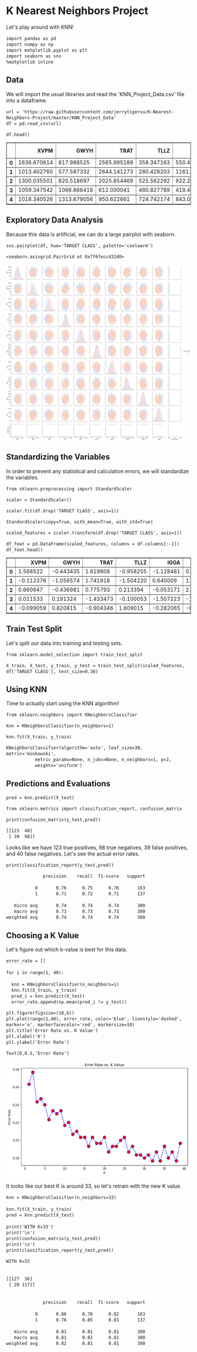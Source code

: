 
# K Nearest Neighbors Project

Let's play around with KNN!


```
import pandas as pd
import numpy as np
import matplotlib.pyplot as plt
import seaborn as sns
%matplotlib inline
```

## Data

We will import the usual libraries and read the 'KNN_Project_Data.csv' file into a dataframe.


```
url = 'https://raw.githubusercontent.com/jerrytigerxu/K-Nearest-Neighbors-Project/master/KNN_Project_Data'
df = pd.read_csv(url)
```


```
df.head()
```




<div>
<style scoped>
    .dataframe tbody tr th:only-of-type {
        vertical-align: middle;
    }

    .dataframe tbody tr th {
        vertical-align: top;
    }

    .dataframe thead th {
        text-align: right;
    }
</style>
<table border="1" class="dataframe">
  <thead>
    <tr style="text-align: right;">
      <th></th>
      <th>XVPM</th>
      <th>GWYH</th>
      <th>TRAT</th>
      <th>TLLZ</th>
      <th>IGGA</th>
      <th>HYKR</th>
      <th>EDFS</th>
      <th>GUUB</th>
      <th>MGJM</th>
      <th>JHZC</th>
      <th>TARGET CLASS</th>
    </tr>
  </thead>
  <tbody>
    <tr>
      <th>0</th>
      <td>1636.670614</td>
      <td>817.988525</td>
      <td>2565.995189</td>
      <td>358.347163</td>
      <td>550.417491</td>
      <td>1618.870897</td>
      <td>2147.641254</td>
      <td>330.727893</td>
      <td>1494.878631</td>
      <td>845.136088</td>
      <td>0</td>
    </tr>
    <tr>
      <th>1</th>
      <td>1013.402760</td>
      <td>577.587332</td>
      <td>2644.141273</td>
      <td>280.428203</td>
      <td>1161.873391</td>
      <td>2084.107872</td>
      <td>853.404981</td>
      <td>447.157619</td>
      <td>1193.032521</td>
      <td>861.081809</td>
      <td>1</td>
    </tr>
    <tr>
      <th>2</th>
      <td>1300.035501</td>
      <td>820.518697</td>
      <td>2025.854469</td>
      <td>525.562292</td>
      <td>922.206261</td>
      <td>2552.355407</td>
      <td>818.676686</td>
      <td>845.491492</td>
      <td>1968.367513</td>
      <td>1647.186291</td>
      <td>1</td>
    </tr>
    <tr>
      <th>3</th>
      <td>1059.347542</td>
      <td>1066.866418</td>
      <td>612.000041</td>
      <td>480.827789</td>
      <td>419.467495</td>
      <td>685.666983</td>
      <td>852.867810</td>
      <td>341.664784</td>
      <td>1154.391368</td>
      <td>1450.935357</td>
      <td>0</td>
    </tr>
    <tr>
      <th>4</th>
      <td>1018.340526</td>
      <td>1313.679056</td>
      <td>950.622661</td>
      <td>724.742174</td>
      <td>843.065903</td>
      <td>1370.554164</td>
      <td>905.469453</td>
      <td>658.118202</td>
      <td>539.459350</td>
      <td>1899.850792</td>
      <td>0</td>
    </tr>
  </tbody>
</table>
</div>



## Exploratory Data Analysis

Because this data is artificial, we can do a large pairplot with seaborn.


```
sns.pairplot(df, hue='TARGET CLASS', palette='coolwarm')
```




    <seaborn.axisgrid.PairGrid at 0x7f6fecc432d0>




![png](data/KNN%20Project_6_1.png)


## Standardizing the Variables

In order to prevent any statistical and calculation errors, we will standardize the variables.


```
from sklearn.preprocessing import StandardScaler
```


```
scaler = StandardScaler()
```


```
scaler.fit(df.drop('TARGET CLASS', axis=1))
```




    StandardScaler(copy=True, with_mean=True, with_std=True)




```
scaled_features = scaler.transform(df.drop('TARGET CLASS', axis=1))
```


```
df_feat = pd.DataFrame(scaled_features, columns = df.columns[:-1])
df_feat.head()
```




<div>
<style scoped>
    .dataframe tbody tr th:only-of-type {
        vertical-align: middle;
    }

    .dataframe tbody tr th {
        vertical-align: top;
    }

    .dataframe thead th {
        text-align: right;
    }
</style>
<table border="1" class="dataframe">
  <thead>
    <tr style="text-align: right;">
      <th></th>
      <th>XVPM</th>
      <th>GWYH</th>
      <th>TRAT</th>
      <th>TLLZ</th>
      <th>IGGA</th>
      <th>HYKR</th>
      <th>EDFS</th>
      <th>GUUB</th>
      <th>MGJM</th>
      <th>JHZC</th>
    </tr>
  </thead>
  <tbody>
    <tr>
      <th>0</th>
      <td>1.568522</td>
      <td>-0.443435</td>
      <td>1.619808</td>
      <td>-0.958255</td>
      <td>-1.128481</td>
      <td>0.138336</td>
      <td>0.980493</td>
      <td>-0.932794</td>
      <td>1.008313</td>
      <td>-1.069627</td>
    </tr>
    <tr>
      <th>1</th>
      <td>-0.112376</td>
      <td>-1.056574</td>
      <td>1.741918</td>
      <td>-1.504220</td>
      <td>0.640009</td>
      <td>1.081552</td>
      <td>-1.182663</td>
      <td>-0.461864</td>
      <td>0.258321</td>
      <td>-1.041546</td>
    </tr>
    <tr>
      <th>2</th>
      <td>0.660647</td>
      <td>-0.436981</td>
      <td>0.775793</td>
      <td>0.213394</td>
      <td>-0.053171</td>
      <td>2.030872</td>
      <td>-1.240707</td>
      <td>1.149298</td>
      <td>2.184784</td>
      <td>0.342811</td>
    </tr>
    <tr>
      <th>3</th>
      <td>0.011533</td>
      <td>0.191324</td>
      <td>-1.433473</td>
      <td>-0.100053</td>
      <td>-1.507223</td>
      <td>-1.753632</td>
      <td>-1.183561</td>
      <td>-0.888557</td>
      <td>0.162310</td>
      <td>-0.002793</td>
    </tr>
    <tr>
      <th>4</th>
      <td>-0.099059</td>
      <td>0.820815</td>
      <td>-0.904346</td>
      <td>1.609015</td>
      <td>-0.282065</td>
      <td>-0.365099</td>
      <td>-1.095644</td>
      <td>0.391419</td>
      <td>-1.365603</td>
      <td>0.787762</td>
    </tr>
  </tbody>
</table>
</div>



## Train Test Split

Let's split our data into training and testing sets.


```
from sklearn.model_selection import train_test_split
```


```
X_train, X_test, y_train, y_test = train_test_split(scaled_features, df['TARGET CLASS'], test_size=0.30)
```

## Using KNN

Time to actually start using the KNN algorithm!


```
from sklearn.neighbors import KNeighborsClassifier
```


```
knn = KNeighborsClassifier(n_neighbors=1)
```


```
knn.fit(X_train, y_train)
```




    KNeighborsClassifier(algorithm='auto', leaf_size=30, metric='minkowski',
               metric_params=None, n_jobs=None, n_neighbors=1, p=2,
               weights='uniform')



## Predictions and Evaluations


```
pred = knn.predict(X_test)
```


```
from sklearn.metrics import classification_report, confusion_matrix
```


```
print(confusion_matrix(y_test,pred))
```

    [[123  40]
     [ 39  98]]


Looks like we have 123 true positives, 98 true negatives, 39 false positives, and 40 false negatives. Let's see the actual error rates.


```
print(classification_report(y_test,pred))
```

                  precision    recall  f1-score   support
    
               0       0.76      0.75      0.76       163
               1       0.71      0.72      0.71       137
    
       micro avg       0.74      0.74      0.74       300
       macro avg       0.73      0.73      0.73       300
    weighted avg       0.74      0.74      0.74       300
    


## Choosing a K Value

Let's figure out which k-value is best for this data.


```
error_rate = []

for i in range(1, 40):
  
  knn = KNeighborsClassifier(n_neighbors=i)
  knn.fit(X_train, y_train)
  pred_i = knn.predict(X_test)
  error_rate.append(np.mean(pred_i != y_test))
```


```
plt.figure(figsize=(10,6))
plt.plot(range(1,40), error_rate, color='blue', linestyle='dashed', marker='o', markerfacecolor='red', markersize=10)
plt.title('Error Rate vs. K Value')
plt.xlabel('K')
plt.ylabel('Error Rate')
```




    Text(0,0.5,'Error Rate')




![png](data/KNN%20Project_28_1.png)


It looks like our best K is around 33, so let's retrain with the new K value.


```
knn = KNeighborsClassifier(n_neighbors=33)

knn.fit(X_train, y_train)
pred = knn.predict(X_test)

print('WITH K=33')
print('\n')
print(confusion_matrix(y_test,pred))
print('\n')
print(classification_report(y_test,pred))
```

    WITH K=33
    
    
    [[127  36]
     [ 20 117]]
    
    
                  precision    recall  f1-score   support
    
               0       0.86      0.78      0.82       163
               1       0.76      0.85      0.81       137
    
       micro avg       0.81      0.81      0.81       300
       macro avg       0.81      0.82      0.81       300
    weighted avg       0.82      0.81      0.81       300
    



```

```
